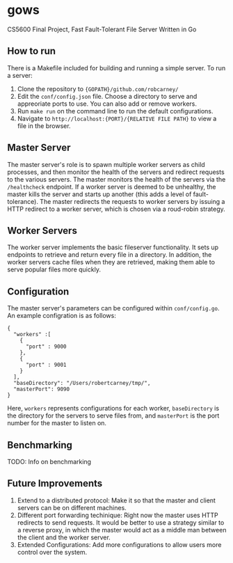 # gows
CS5600 Final Project, Fast Fault-Tolerant File Server Written in Go

## How to run
There is a Makefile included for building and running a simple server. 
To run a server:
1. Clone the repository to `{GOPATH}/github.com/robcarney/`
2. Edit the `conf/config.json` file. Choose a directory to serve and appreoriate ports to use. You can also add or remove workers.
3. Run `make run` on the command line to run the default configurations.
4. Navigate to `http://localhost:{PORT}/{RELATIVE FILE PATH}` to view a file in the browser.

## Master Server
The master server's role is to spawn multiple worker servers as child processes, and then monitor the health of the servers and redirect requests to the various servers. The master monitors the health of the servers via the `/healthcheck` endpoint. If a worker server is deemed to be unhealthy, the master kills the server and starts up another (this adds a level of fault-tolerance). The master redirects the requests to worker servers by issuing a HTTP redirect to a worker server, which is chosen via a roud-robin strategy.

## Worker Servers
The worker server implements the basic fileserver functionality. It sets up endpoints to retrieve and return every file in a directory. In addition, the worker servers cache files when they are retrieved, making them able to serve popular files more quickly. 

## Configuration
The master server's parameters can be configured within `conf/config.go`. An example configration is as follows:
```
{
  "workers" :[
    {
      "port" : 9000
    },
    {
      "port" : 9001
    }
  ],
  "baseDirectory": "/Users/robertcarney/tmp/",
  "masterPort": 9090
}
```
Here, `workers` represents configurations for each worker, `baseDirectory` is the directory for the servers to serve files from, and `masterPort` is the port number for the master to listen on.

## Benchmarking
TODO: Info on benchmarking

## Future Improvements
1. Extend to a distributed protocol: Make it so that the master and client servers can be on different machines.
2. Different port forwarding techinique: Right now the master uses HTTP redirects to send requests. It would be better to use a strategy similar to a reverse proxy, in which the master would act as a middle man between the client and the worker server.
3. Extended Configurations: Add more configurations to allow users more control over the system. 










